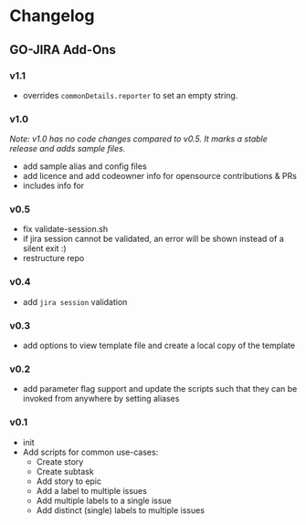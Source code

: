 # Changelog

## GO-JIRA Add-Ons

### v1.1

- overrides `commonDetails.reporter` to set an empty string.

### v1.0

_Note: v1.0 has no code changes compared to v0.5. It marks a stable release and adds sample files._

- add sample alias and config files
- add licence and add codeowner info for opensource contributions & PRs
- includes info for

### v0.5

- fix validate-session.sh
- if jira session cannot be validated, an error will be shown instead of a silent exit :)
- restructure repo

### v0.4

- add `jira session` validation

### v0.3

- add options to view template file and create a local copy of the template

### v0.2

- add parameter flag support and update the scripts such that they can be invoked from anywhere by setting aliases

### v0.1

- init
- Add scripts for common use-cases:
  - Create story
  - Create subtask
  - Add story to epic
  - Add a label to multiple issues
  - Add multiple labels to a single issue
  - Add distinct (single) labels to multiple issues
